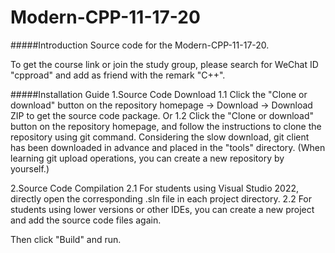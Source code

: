
# Modern-CPP-11-17-20
#####Introduction
Source code for the Modern-CPP-11-17-20.

To get the course link or join the study group, please search for WeChat ID "cpproad" and add as friend with the remark "C++".

#####Installation Guide
1.Source Code Download
1.1 Click the "Clone or download" button on the repository homepage -> Download -> Download ZIP to get the source code package.
Or
1.2 Click the "Clone or download" button on the repository homepage, and follow the instructions to clone the repository using git command. Considering the slow download, git client has been downloaded in advance and placed in the "tools" directory.
(When learning git upload operations, you can create a new repository by yourself.)

2.Source Code Compilation
2.1 For students using Visual Studio 2022, directly open the corresponding .sln file in each project directory.
2.2 For students using lower versions or other IDEs, you can create a new project and add the source code files again.

Then click "Build" and run.

